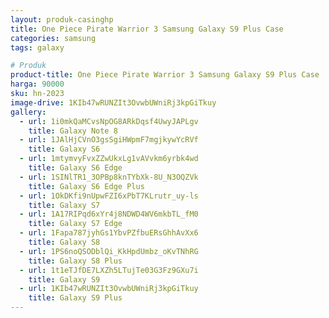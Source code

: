 ```yaml
---
layout: produk-casinghp
title: One Piece Pirate Warrior 3 Samsung Galaxy S9 Plus Case
categories: samsung
tags: galaxy

# Produk
product-title: One Piece Pirate Warrior 3 Samsung Galaxy S9 Plus Case
harga: 90000
sku: hn-2023
image-drive: 1KIb47wRUNZIt3OvwbUWniRj3kpGiTkuy
gallery:
  - url: 1i0mkQaMCvsNpOG8ARkDqsf4UwyJAPLgv
    title: Galaxy Note 8
  - url: 1JAlHjCVnO3gsSgiHWpmF7mgjkywYcRVf
    title: Galaxy S6
  - url: 1mtymvyFvxZZwUkxLg1vAVvkm6yrbk4wd
    title: Galaxy S6 Edge
  - url: 1SINlTR1_3OPBp8knTYbXk-8U_N3OQZVk
    title: Galaxy S6 Edge Plus
  - url: 1OkDKfi9nUpwFZI6xPbT7KLrutr_uy-ls
    title: Galaxy S7
  - url: 1A17RIPqd6xYr4j8NDWD4WV6mkbTL_fM0
    title: Galaxy S7 Edge
  - url: 1Fapa787jyhGs1YbvPZfbuERsGhhAvXx6
    title: Galaxy S8
  - url: 1PS6noQSODblQi_KkHpdUmbz_oKvTNhRG
    title: Galaxy S8 Plus
  - url: 1t1eTJfDE7LXZh5LTujTe03G3Fz9GXu7i
    title: Galaxy S9
  - url: 1KIb47wRUNZIt3OvwbUWniRj3kpGiTkuy
    title: Galaxy S9 Plus
---
```

